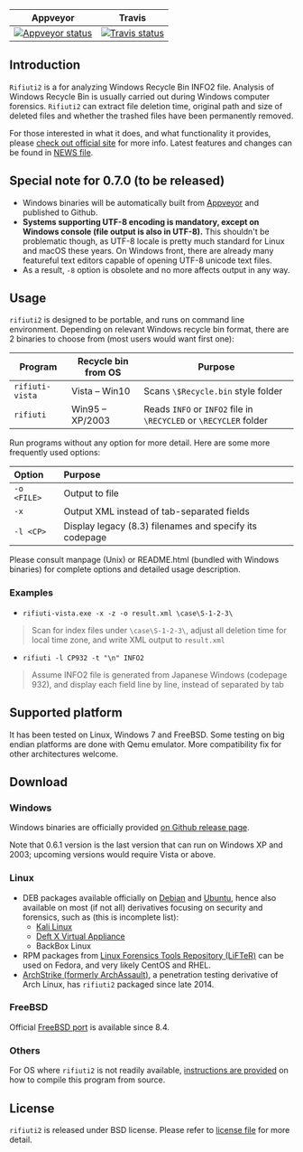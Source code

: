 | Appveyor | Travis |
|----------|--------|
| [![Appveyor status](https://ci.appveyor.com/api/projects/status/github/abelcheung/rifiuti2?svg=true&branch=master)](https://ci.appveyor.com/project/abelcheung/rifiuti2) | [![Travis status](https://travis-ci.org/abelcheung/rifiuti2.svg?branch=master)](https://travis-ci.org/abelcheung/rifiuti2) |

## Introduction

`Rifiuti2` is a for analyzing Windows Recycle Bin INFO2 file. Analysis of
Windows Recycle Bin is usually carried out during Windows computer
forensics. `Rifiuti2` can extract file deletion time, original path
and size of deleted files and whether the trashed files have been
permanently removed.

For those interested in what it does, and what functionality it
provides, please [check out official site][1] for more info.
Latest features and changes can be found in [NEWS file](NEWS.md).

[1]: https://abelcheung.github.io/rifiuti2

## Special note for 0.7.0 (to be released)
* Windows binaries will be automatically built from
  [Appveyor](https://www.appveyor.com/) and published to Github.
* **Systems supporting UTF-8 encoding is mandatory, except on Windows console
  (file output is also in UTF-8).** This shouldn't be problematic though,
  as UTF-8 locale is pretty much standard for Linux and macOS these years.
  On Windows front, there are already many featureful text editors
  capable of opening UTF-8 unicode text files.
* As a result, `-8` option is obsolete and no more affects output in any way.


## Usage

`rifiuti2` is designed to be portable, and runs on command line environment.
Depending on relevant Windows recycle bin format, there are 2 binaries to
choose from (most users would want first one):

Program        | Recycle bin from OS | Purpose
---------------|---------------------|--------
`rifiuti-vista`|Vista &ndash; Win10  | Scans `\$Recycle.bin` style folder
`rifiuti`      |Win95 &ndash; XP/2003| Reads `INFO` or `INFO2` file in `\RECYCLED` or `\RECYCLER` folder

Run programs without any option for more detail. Here are some more
frequently used options:

 Option    | Purpose
:----------|:--------
`-o <FILE>`| Output to file
`-x`       | Output XML instead of tab-separated fields
`-l <CP>`  | Display legacy (8.3) filenames and specify its codepage

Please consult manpage (Unix) or README.html (bundled with Windows binaries)
for complete options and detailed usage description.

### Examples

* `rifiuti-vista.exe -x -z -o result.xml \case\S-1-2-3\`
> Scan for index files under `\case\S-1-2-3\`, adjust all deletion time
> for local time zone, and write XML output to `result.xml`
* `rifiuti -l CP932 -t "\n" INFO2`
> Assume INFO2 file is generated from Japanese Windows (codepage 932),
> and display each field line by line, instead of separated by tab

## Supported platform

It has been tested on Linux, Windows 7 and FreeBSD.
Some testing on big endian platforms are done with Qemu emulator.
More compatibility fix for other architectures welcome.

## Download

### Windows
Windows binaries are officially provided
[on Github release page][6].

Note that 0.6.1 version is the last version that can run on
Windows XP and 2003; upcoming versions would require Vista or above.

### Linux
* DEB packages available officially on [Debian][7] and [Ubuntu][8],
hence also available on most (if not all) derivatives focusing on
security and forensics, such as (this is incomplete list):
  * [Kali Linux][9]
  * [Deft X Virtual Appliance][10]
  * BackBox Linux
* RPM packages from [Linux Forensics Tools Repository (LiFTeR)][11]
  can be used on Fedora, and very likely CentOS and RHEL.
* [ArchStrike (formerly ArchAssault)][12], a penetration testing
  derivative of Arch Linux, has `rifiuti2` packaged since late 2014.

### FreeBSD
Official [FreeBSD port][13] is available since 8.4.

### Others
For OS where `rifiuti2` is not readily available,
[instructions are provided](docs/Compile.md) on how to compile this
program from source.

## License

`rifiuti2` is released under BSD license. Please refer to
[license file](docs/LICENSE.md) for more detail.

[6]: https://github.com/abelcheung/rifiuti2/releases
[7]: https://packages.debian.org/search?keywords=rifiuti2
[8]: http://packages.ubuntu.com/search?keywords=rifiuti2
[9]: https://pkg.kali.org/pkg/rifiuti2
[10]: http://www.deftlinux.net/package-list/deft-x-va/
[11]: https://forensics.cert.org/ByPackage/rifiuti2.html
[12]: https://archstrike.org/packages/rifiuti2
[13]: https://www.freebsd.org/cgi/ports.cgi?query=rifiuti2
